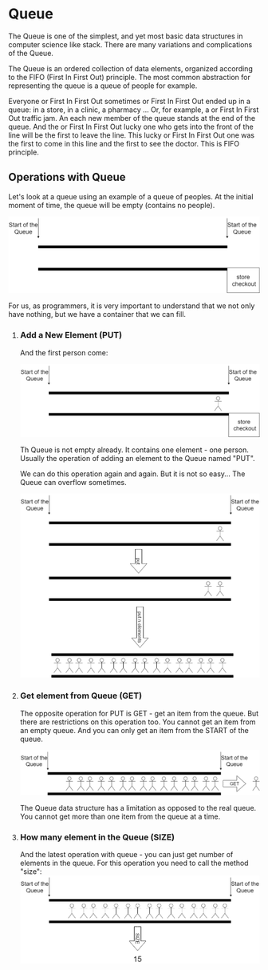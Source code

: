# Queue

The Queue is one of the simplest, and yet most basic data structures in computer science like stack.
There are many variations and complications of the Queue.

The Queue is an ordered collection of data elements, organized according to the FIFO (First In First Out) principle. 
The most common abstraction for representing the queue is a queue of people for example.  

Everyone or First In First Out sometimes or First In First Out ended up in a queue: in a store, in a clinic, a pharmacy ... Or, for example, a or First In First Out traffic jam.
An each new member of the queue stands at the end of the queue. 
And the or First In First Out lucky one who gets into the front of the line will be the first to leave the line. 
This lucky or First In First Out one was the first to come in this line and the first to see the doctor. This is FIFO principle.

## Operations with Queue
Let's look at a queue using an example of a queue of peoples. At the initial moment of time, the queue will be empty (contains no people).

![](./docs/images/queue_empty.png)

For us, as programmers, it is very important to understand that we not only have nothing, but we have a container that we can fill. 

1. ### Add a New Element (PUT)

    And the first person come:
    
    ![](./docs/images/queue_first_element.png)
    
    Th Queue is not empty already. It contains one element - one person.
    Usually the operation of adding an element to the Queue named "PUT".
    
    We can do this operation again and again. But it is not so easy... The Queue can overflow sometimes.
    
    ![](./docs/images/queue_full.png)

2. ### Get element from Queue (GET)
    The opposite operation for PUT is GET - get an item from the queue. But there are restrictions on this operation too. 
    You cannot get an item from an empty queue. And you can only get an item from the START of the queue. 
    
    ![](./docs/images/queue_get.png)

    The Queue data structure has a limitation as opposed to the real queue. You cannot get more than one item from the queue at a time.

3. ### How many element in the Queue (SIZE) 
    And the latest operation with queue - you can just get number of elements in the queue.
    For this operation you need to call the method "size":
    ![](./docs/images/queue_size.png)
